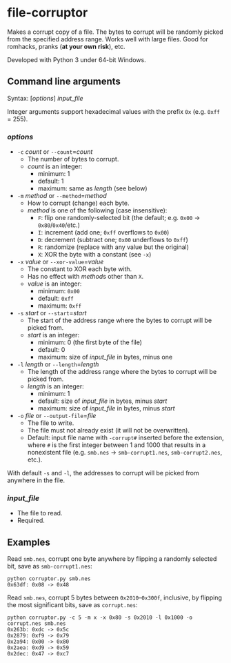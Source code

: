 # file-corruptor
Makes a corrupt copy of a file. The bytes to corrupt will be randomly picked from the specified address range. Works well with large files. Good for romhacks, pranks (**at your own risk**), etc.

Developed with Python 3 under 64-bit Windows.

## Command line arguments

Syntax: [*options*] *input_file*

Integer arguments support hexadecimal values with the prefix `0x` (e.g. `0xff` = 255).

### *options*

* `-c` *count* or `--count`=*count*
  * The number of bytes to corrupt.
  * *count* is an integer:
    * minimum: 1
    * default: 1
    * maximum: same as *length* (see below)
* `-m` *method* or `--method`=*method*
  * How to corrupt (change) each byte.
  * *method* is one of the following (case insensitive):
    * `F`: flip one randomly-selected bit (the default; e.g. `0x00` &rarr; `0x80`/`0x40`/etc.)
    * `I`: increment (add one; `0xff` overflows to `0x00`)
    * `D`: decrement (subtract one; `0x00` underflows to `0xff`)
    * `R`: randomize (replace with any value but the original)
    * `X`: XOR the byte with a constant (see `-x`)
* `-x` *value* or `--xor-value`=*value*
  * The constant to XOR each byte with.
  * Has no effect with *method*s other than `X`.
  * *value* is an integer:
    * minimum: `0x00`
    * default: `0xff`
    * maximum: `0xff`
* `-s` *start* or `--start`=*start*
  * The start of the address range where the bytes to corrupt will be picked from.
  * *start* is an integer:
    * minimum: 0 (the first byte of the file)
    * default: 0
    * maximum: size of *input_file* in bytes, minus one
* `-l` *length* or `--length`=*length*
  * The length of the address range where the bytes to corrupt will be picked from.
  * *length* is an integer:
    * minimum: 1
    * default: size of *input_file* in bytes, minus *start*
    * maximum: size of *input_file* in bytes, minus *start*
* `-o` *file* or `--output-file`=*file*
  * The file to write.
  * The file must not already exist (it will not be overwritten).
  * Default: input file name with `-corrupt#` inserted before the extension, where `#` is the first integer between 1 and 1000 that results in a nonexistent file (e.g. `smb.nes` &rarr; `smb-corrupt1.nes`, `smb-corrupt2.nes`, etc.).

With default `-s` and `-l`, the addresses to corrupt will be picked from anywhere in the file.

### *input_file*
* The file to read.
* Required.

## Examples

Read `smb.nes`, corrupt one byte anywhere by flipping a randomly selected bit, save as `smb-corrupt1.nes`:

```
python corruptor.py smb.nes
0x63df: 0x08 -> 0x48
```

Read `smb.nes`, corrupt 5 bytes between `0x2010`&ndash;`0x300f`, inclusive, by flipping the most significant bits, save as `corrupt.nes`:

```
python corruptor.py -c 5 -m x -x 0x80 -s 0x2010 -l 0x1000 -o corrupt.nes smb.nes
0x263b: 0xdc -> 0x5c
0x2879: 0xf9 -> 0x79
0x2a94: 0x00 -> 0x80
0x2aea: 0xd9 -> 0x59
0x2dec: 0x47 -> 0xc7
```
